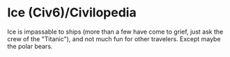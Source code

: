 # Ice (Civ6)/Civilopedia

Ice is impassable to ships (more than a few have come to grief, just ask the crew of the "Titanic"), and not much fun for other travelers. Except maybe the polar bears.